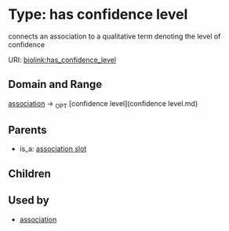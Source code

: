 
# Type: has confidence level


connects an association to a qualitative term denoting the level of confidence

URI: [biolink:has_confidence_level](https://w3id.org/biolink/vocab/has_confidence_level)


## Domain and Range

[association](association.md) ->  <sub>OPT</sub> [confidence level](confidence level.md)

## Parents

 *  is_a: [association slot](association_slot.md)

## Children


## Used by

 * [association](association.md)
